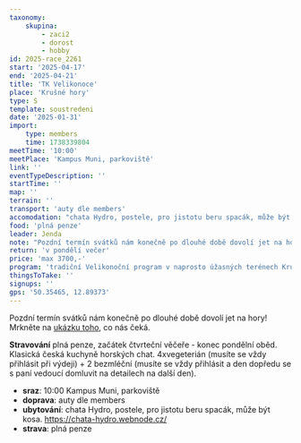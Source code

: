 ```yaml
---
taxonomy:
    skupina:
        - zaci2
        - dorost
        - hobby
id: 2025-race_2261
start: '2025-04-17'
end: '2025-04-21'
title: 'TK Velikonoce'
place: 'Krušné hory'
type: S
template: soustredeni
date: '2025-01-31'
import:
    type: members
    time: 1738339804
meetTime: '10:00'
meetPlace: 'Kampus Muni, parkoviště'
link: ''
eventTypeDescription: ''
startTime: ''
map: ''
terrain: ''
transport: 'auty dle members'
accomodation: "chata Hydro, postele, pro jistotu beru spacák, může být kosa.\r\nhttps://chata-hydro.webnode.cz/"
food: 'plná penze'
leader: Jenda
note: "Pozdní termín svátků nám konečně po dlouhé době dovolí jet na hory! Mrkněte na [ukázku toho](https://play-map.com/event?id=960), co nás čeká.\r\n\r\n**Stravování** plná penze, začátek čtvrteční věčeře - konec pondělní oběd. Klasická česká kuchyně horských chat. 4xvegeterián (musíte se vždy přihlásit při výdeji) + 2 bezmléční (musíte se vždy přihlásit a den dopředu se s paní vedoucí domluvit na detailech na další den)."
return: 'v pondělí večer'
price: 'max 3700,-'
program: 'tradiční Velikonoční program v naprosto úžasných terénech Krušných hor. Na mnoha místech si můžete připadat jako ve Švédsku!'
thingsToTake: ''
signups: ''
gps: '50.35465, 12.89373'
---
```


Pozdní termín svátků nám konečně po dlouhé době dovolí jet na hory! Mrkněte na [ukázku toho](https://play-map.com/event?id=960), co nás čeká.

**Stravování** plná penze, začátek čtvrteční věčeře - konec pondělní oběd. Klasická česká kuchyně horských chat. 4xvegeterián (musíte se vždy přihlásit při výdeji) + 2 bezmléční (musíte se vždy přihlásit a den dopředu se s paní vedoucí domluvit na detailech na další den).
* **sraz**: 10:00 Kampus Muni, parkoviště
* **doprava**: auty dle members
* **ubytování**: chata Hydro, postele, pro jistotu beru spacák, může být kosa.
https://chata-hydro.webnode.cz/
* **strava**: plná penze
